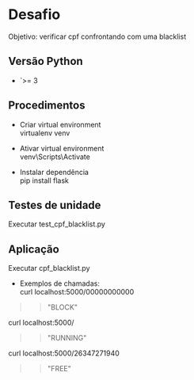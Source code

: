 # Desafio
Objetivo: verificar cpf confrontando com uma blacklist

## Versão Python
 - `>= 3

## Procedimentos
 - Criar virtual environment <br />
 virtualenv venv

 - Ativar virtual environment <br />
 venv\Scripts\Activate
 
 - Instalar dependência <br />
 pip install flask

## Testes de unidade
 Executar test_cpf_blacklist.py
 
## Aplicação
 Executar cpf_blacklist.py
 
 - Exemplos de chamadas: <br />
 curl localhost:5000/00000000000
 >> "BLOCK"
 
 curl localhost:5000/
 >> "RUNNING"
 
 curl localhost:5000/26347271940
 >> "FREE"